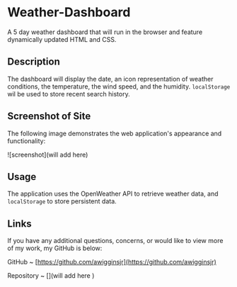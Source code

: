# Weather-Dashboard

A 5 day weather dashboard that will run in the browser and feature dynamically updated HTML and CSS.

## Description

The dashboard will display the date, an icon representation of weather conditions, the temperature, the wind speed, and the humidity.
`localStorage` wil be used to store recent search history.

## Screenshot of Site

The following image demonstrates the web application's appearance and functionality:

![screenshot](will add here)

## Usage

The application uses the OpenWeather API to retrieve weather data, and `localStorage` to store persistent data.

## Links

If you have any additional questions, concerns, or would like to view more of my work, my GitHub is below:

GitHub ~ [https://github.com/awigginsjr](https://github.com/awigginsjr)

Repository ~ [](will add here )
